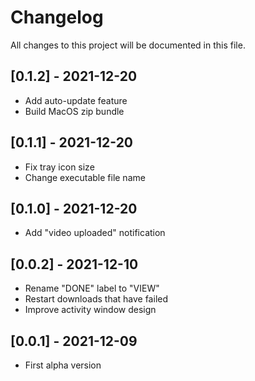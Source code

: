 # Changelog
All changes to this project will be documented in this file.

## [0.1.2] - 2021-12-20
- Add auto-update feature
- Build MacOS zip bundle

## [0.1.1] - 2021-12-20
- Fix tray icon size
- Change executable file name

## [0.1.0] - 2021-12-20
- Add "video uploaded" notification

## [0.0.2] - 2021-12-10
- Rename "DONE" label to "VIEW"
- Restart downloads that have failed
- Improve activity window design

## [0.0.1] - 2021-12-09
- First alpha version
